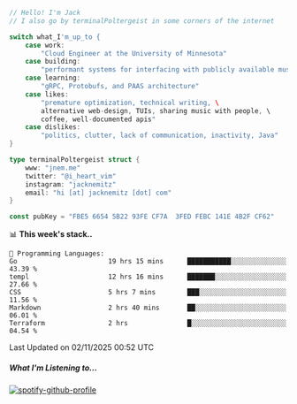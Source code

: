 ```go
// Hello! I'm Jack
// I also go by terminalPoltergeist in some corners of the internet

switch what_I'm_up_to {
    case work:
        "Cloud Engineer at the University of Minnesota"
    case building:
        "performant systems for interfacing with publicly available music datasets"
    case learning:
        "gRPC, Protobufs, and PAAS architecture"
    case likes:
        "premature optimization, technical writing, \
        alternative web-design, TUIs, sharing music with people, \
        coffee, well-documented apis"
    case dislikes:
        "politics, clutter, lack of communication, inactivity, Java"
}

type terminalPoltergeist struct {
    www: "jnem.me"
    twitter: "@i_heart_vim"
    instagram: "jacknemitz"
    email: "hi [at] jacknemitz [dot] com"
}

const pubKey = "FBE5 6654 5B22 93FE CF7A  3FED FEBC 141E 4B2F CF62"
```

<!--START_SECTION:waka-->
📊 **This week's stack..** 

```text
💬 Programming Languages: 
Go                       19 hrs 15 mins      ███████████░░░░░░░░░░░░░░   43.39 % 
templ                    12 hrs 16 mins      ███████░░░░░░░░░░░░░░░░░░   27.66 % 
CSS                      5 hrs 7 mins        ███░░░░░░░░░░░░░░░░░░░░░░   11.56 % 
Markdown                 2 hrs 40 mins       ██░░░░░░░░░░░░░░░░░░░░░░░   06.01 % 
Terraform                2 hrs               █░░░░░░░░░░░░░░░░░░░░░░░░   04.54 % 
```


 Last Updated on 02/11/2025 00:52 UTC
<!--END_SECTION:waka-->

##### What I'm Listening to...

[![spotify-github-profile](https://jnem.me/listening-item?maxAge=2592000)](https://jnem.me/listening)
